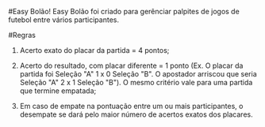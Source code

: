 #Easy Bolão!
Easy Bolão foi criado para gerênciar palpites de jogos de futebol entre vários participantes.

#Regras
1) Acerto exato do placar da partida = 4 pontos;

2) Acerto do resultado, com placar diferente = 1 ponto (Ex. O placar da partida foi Seleção "A" 1 x 0 Seleção "B". O apostador arriscou que seria Seleção "A" 2 x 1 Seleção "B"). O mesmo critério vale para uma partida que termine empatada;

3) Em caso de empate na pontuação entre um ou mais participantes, o desempate se dará pelo maior número de acertos exatos dos placares.
